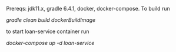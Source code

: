 Prereqs: jdk11.x, gradle 6.4.1, docker, docker-compose.
To build run

_gradle clean build dockerBuildImage_

to start loan-service container run

_docker-compose up -d loan-service_